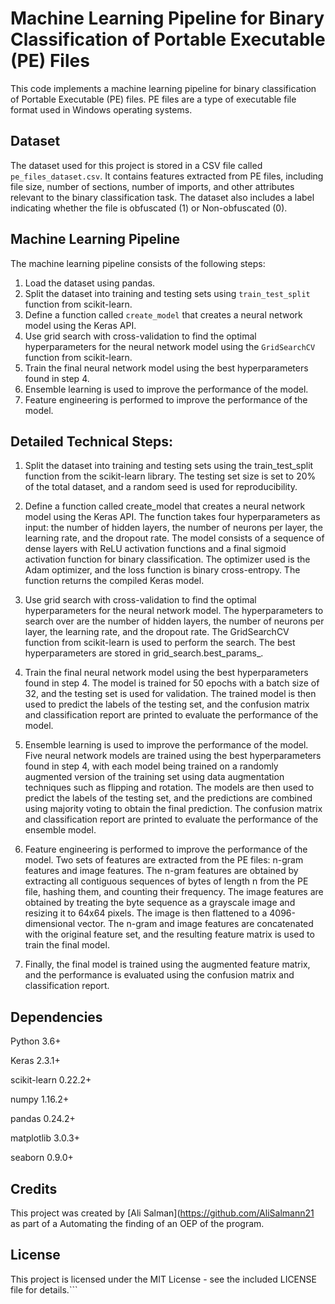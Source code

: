 # Machine Learning Pipeline for Binary Classification of Portable Executable (PE) Files

This code implements a machine learning pipeline for binary classification of Portable Executable (PE) files. PE files are a type of executable file format used in Windows operating systems.


## Dataset

The dataset used for this project is stored in a CSV file called `pe_files_dataset.csv`. It contains features extracted from PE files, including file size, number of sections, number of imports, and other attributes relevant to the binary classification task. The dataset also includes a label indicating whether the file is obfuscated (1) or Non-obfuscated (0).


## Machine Learning Pipeline

The machine learning pipeline consists of the following steps:

1. Load the dataset using pandas.
2. Split the dataset into training and testing sets using `train_test_split` function from scikit-learn.
3. Define a function called `create_model` that creates a neural network model using the Keras API.
4. Use grid search with cross-validation to find the optimal hyperparameters for the neural network model using the `GridSearchCV` function from scikit-learn.
5. Train the final neural network model using the best hyperparameters found in step 4.
6. Ensemble learning is used to improve the performance of the model.
7. Feature engineering is performed to improve the performance of the model.


## Detailed Technical Steps:

1. Split the dataset into training and testing sets using the train_test_split function from the scikit-learn library. The testing set size is set to 20% of the total dataset, and a random seed is used for reproducibility.

2. Define a function called create_model that creates a neural network model using the Keras API. The function takes four hyperparameters as input: the number of hidden layers, the number of neurons per layer, the learning rate, and the dropout rate. The model consists of a sequence of dense layers with ReLU activation functions and a final sigmoid activation function for binary classification. The optimizer used is the Adam optimizer, and the loss function is binary cross-entropy. The function returns the compiled Keras model.

3. Use grid search with cross-validation to find the optimal hyperparameters for the neural network model. The hyperparameters to search over are the number of hidden layers, the number of neurons per layer, the learning rate, and the dropout rate. The GridSearchCV function from scikit-learn is used to perform the search. The best hyperparameters are stored in grid_search.best_params_.

4. Train the final neural network model using the best hyperparameters found in step 4. The model is trained for 50 epochs with a batch size of 32, and the testing set is used for validation. The trained model is then used to predict the labels of the testing set, and the confusion matrix and classification report are printed to evaluate the performance of the model.

5. Ensemble learning is used to improve the performance of the model. Five neural network models are trained using the best hyperparameters found in step 4, with each model being trained on a randomly augmented version of the training set using data augmentation techniques such as flipping and rotation. The models are then used to predict the labels of the testing set, and the predictions are combined using majority voting to obtain the final prediction. The confusion matrix and classification report are printed to evaluate the performance of the ensemble model.

6. Feature engineering is performed to improve the performance of the model. Two sets of features are extracted from the PE files: n-gram features and image features. The n-gram features are obtained by extracting all contiguous sequences of bytes of length n from the PE file, hashing them, and counting their frequency. The image features are obtained by treating the byte sequence as a grayscale image and resizing it to 64x64 pixels. The image is then flattened to a 4096-dimensional vector. The n-gram and image features are concatenated with the original feature set, and the resulting feature matrix is used to train the final model.

7. Finally, the final model is trained using the augmented feature matrix, and the performance is evaluated using the confusion matrix and classification report.

## Dependencies

Python 3.6+

Keras 2.3.1+

scikit-learn 0.22.2+

numpy 1.16.2+

pandas 0.24.2+

matplotlib 3.0.3+

seaborn 0.9.0+

## Credits

This project was created by [Ali Salman](https://github.com/AliSalmann21 as part of a Automating the finding of an OEP of the program.

## License

This project is licensed under the MIT License - see the included LICENSE file for details.```
